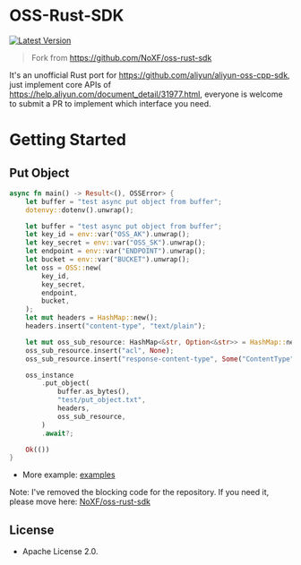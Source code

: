 # OSS-Rust-SDK

[![Latest Version](https://img.shields.io/crates/v/oss-sdk-rs.svg)](https://crates.io/crates/oss-sdk-rs)

> Fork from https://github.com/NoXF/oss-rust-sdk

It's an unofficial Rust port for https://github.com/aliyun/aliyun-oss-cpp-sdk, just implement core APIs of https://help.aliyun.com/document_detail/31977.html, everyone is welcome to submit a PR to implement which interface you need.

# Getting Started

## Put Object
```rust
async fn main() -> Result<(), OSSError> {
    let buffer = "test async put object from buffer";
    dotenvy::dotenv().unwrap();

    let buffer = "test async put object from buffer";
    let key_id = env::var("OSS_AK").unwrap();
    let key_secret = env::var("OSS_SK").unwrap();
    let endpoint = env::var("ENDPOINT").unwrap();
    let bucket = env::var("BUCKET").unwrap();
    let oss = OSS::new(
        key_id,
        key_secret,
        endpoint,
        bucket,
    );
    let mut headers = HashMap::new();
    headers.insert("content-type", "text/plain");

    let mut oss_sub_resource: HashMap<&str, Option<&str>> = HashMap::new();
    oss_sub_resource.insert("acl", None);
    oss_sub_resource.insert("response-content-type", Some("ContentType"));

    oss_instance
        .put_object(
            buffer.as_bytes(),
            "test/put_object.txt",
            headers,
            oss_sub_resource,
        )
        .await?;

    Ok(())
}
```
- More example: [examples](https://github.com/iFREEGROUP/oss-sdk-rs/tree/master/examples)

Note: I've removed the blocking code for the repository. If you need it, please move here: [NoXF/oss-rust-sdk](https://github.com/NoXF/oss-rust-sdk)

## License

- Apache License 2.0.
